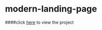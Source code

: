 # modern-landing-page

####click [here](https://brian-ambani.github.iomodern-landing-page/) to view the project